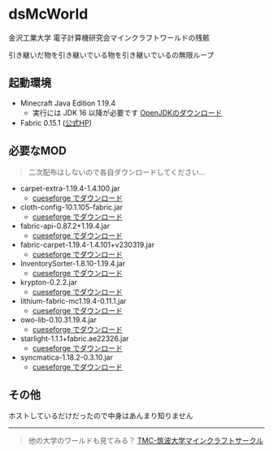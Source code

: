 # dsMcWorld
金沢工業大学 電子計算機研究会マインクラフトワールドの残骸

引き継いだ物を引き継いでいる物を引き継いでいるの無限ループ


## 起動環境
+ Minecraft Java Edition 1.19.4
  + 実行には JDK 16 以降が必要です [OpenJDKのダウンロード](https://www.oracle.com/jp/java/technologies/downloads/)
+ Fabric 0.15.1 ([公式HP](https://fabricmc.net/))


## 必要なMOD
> 二次配布はしないので各自ダウンロードしてください...
+ carpet-extra-1.19.4-1.4.100.jar
  + [cueseforge でダウンロード](https://www.curseforge.com/minecraft/mc-mods/carpet-extra)
+ cloth-config-10.1.105-fabric.jar
  + [cueseforge でダウンロード](https://www.curseforge.com/minecraft/mc-mods/cloth-config)
+ fabric-api-0.87.2+1.19.4.jar
  + [cueseforge でダウンロード](https://www.curseforge.com/minecraft/mc-mods/fabric-api)
+ fabric-carpet-1.19.4-1.4.101+v230319.jar
  + [cueseforge でダウンロード](https://www.curseforge.com/minecraft/mc-mods/carpet)
+ InventorySorter-1.8.10-1.19.4.jar
  + [cueseforge でダウンロード](https://www.curseforge.com/minecraft/mc-mods/inventory-sorter)
+ krypton-0.2.2.jar
  + [cueseforge でダウンロード](https://www.curseforge.com/minecraft/mc-mods/krypton)
+ lithium-fabric-mc1.19.4-0.11.1.jar
  + [cueseforge でダウンロード](https://www.curseforge.com/minecraft/mc-mods/lithium)
+ owo-lib-0.10.31.19.4.jar
  + [cueseforge でダウンロード](https://www.curseforge.com/minecraft/mc-mods/owo-lib)
+ starlight-1.1.1+fabric.ae22326.jar
  + [cueseforge でダウンロード](https://www.curseforge.com/minecraft/mc-mods/starlight)
+ syncmatica-1.18.2-0.3.10.jar
  + [cueseforge でダウンロード](https://www.curseforge.com/minecraft/mc-mods/syncmatica)


## その他
ホストしているだけだったので中身はあんまり知りません


***
> 他の大学のワールドも見てみる？ 
> [TMC-筑波大学マインクラフトサークル](https://github.com/Kyome22/TsukubaUniversityWorld)
